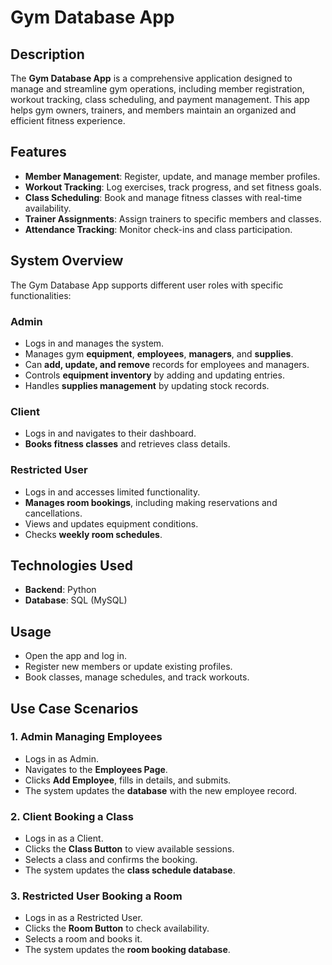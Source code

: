 # Gym Database App

## Description
The **Gym Database App** is a comprehensive application designed to manage and streamline gym operations, including member registration, workout tracking, class scheduling, and payment management. This app helps gym owners, trainers, and members maintain an organized and efficient fitness experience.

## Features
- **Member Management**: Register, update, and manage member profiles.
- **Workout Tracking**: Log exercises, track progress, and set fitness goals.
- **Class Scheduling**: Book and manage fitness classes with real-time availability.
- **Trainer Assignments**: Assign trainers to specific members and classes.
- **Attendance Tracking**: Monitor check-ins and class participation.


## System Overview
The Gym Database App supports different user roles with specific functionalities:

### **Admin**
- Logs in and manages the system.
- Manages gym **equipment**, **employees**, **managers**, and **supplies**.
- Can **add, update, and remove** records for employees and managers.
- Controls **equipment inventory** by adding and updating entries.
- Handles **supplies management** by updating stock records.

### **Client**
- Logs in and navigates to their dashboard.
- **Books fitness classes** and retrieves class details.

### **Restricted User**
- Logs in and accesses limited functionality.
- **Manages room bookings**, including making reservations and cancellations.
- Views and updates equipment conditions.
- Checks **weekly room schedules**.

## Technologies Used
- **Backend**: Python
- **Database**: SQL (MySQL)

## Usage
- Open the app and log in.
- Register new members or update existing profiles.
- Book classes, manage schedules, and track workouts.

## Use Case Scenarios
### **1. Admin Managing Employees**
- Logs in as Admin.
- Navigates to the **Employees Page**.
- Clicks **Add Employee**, fills in details, and submits.
- The system updates the **database** with the new employee record.

### **2. Client Booking a Class**
- Logs in as a Client.
- Clicks the **Class Button** to view available sessions.
- Selects a class and confirms the booking.
- The system updates the **class schedule database**.

### **3. Restricted User Booking a Room**
- Logs in as a Restricted User.
- Clicks the **Room Button** to check availability.
- Selects a room and books it.
- The system updates the **room booking database**.



